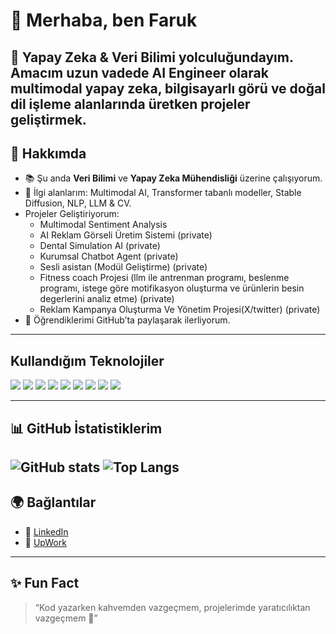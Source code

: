 # 👋 Merhaba, ben Faruk  

🎯 Yapay Zeka & Veri Bilimi yolculuğundayım. Amacım uzun vadede **AI Engineer** olarak multimodal yapay zeka, bilgisayarlı görü ve doğal dil işleme alanlarında üretken projeler geliştirmek.
---

## 🚀 Hakkımda
- 📚 Şu anda **Veri Bilimi** ve **Yapay Zeka Mühendisliği** üzerine çalışıyorum.  
- 🧠 İlgi alanlarım: Multimodal AI, Transformer tabanlı modeller, Stable Diffusion, NLP, LLM & CV. 
- Projeler Geliştiriyorum:  
  - Multimodal Sentiment Analysis  
  - AI Reklam Görseli Üretim Sistemi (private)  
  - Dental Simulation AI (private)  
  - Kurumsal Chatbot Agent (private)
  - Sesli asistan (Modül Geliştirme) (private) 
  - Fitness coach Projesi (llm ile antrenman programı, beslenme programı, istege göre motifikasyon oluşturma ve ürünlerin besin degerlerini analiz etme) (private)  
  - Reklam Kampanya Oluşturma Ve Yönetim Projesi(X/twitter) (private)  
- 🌱 Öğrendiklerimi GitHub’ta paylaşarak ilerliyorum.  

---
## Kullandığım Teknolojiler
<p>
  <img src="https://img.shields.io/badge/Python-3776AB?style=for-the-badge&logo=python&logoColor=white"/>
  <img src="https://img.shields.io/badge/PyTorch-EE4C2C?style=for-the-badge&logo=pytorch&logoColor=white"/>
  <img src="https://img.shields.io/badge/TensorFlow-FF6F00?style=for-the-badge&logo=tensorflow&logoColor=white"/>
  <img src="https://img.shields.io/badge/HuggingFace-F6C915?style=for-the-badge&logo=huggingface&logoColor=black"/>
  <img src="https://img.shields.io/badge/OpenCV-5C3EE8?style=for-the-badge&logo=opencv&logoColor=white"/>
  <img src="https://img.shields.io/badge/StableDiffusion-222222?style=for-the-badge&logo=stable-diffusion&logoColor=white"/>
  <img src="https://img.shields.io/badge/ScikitLearn-F7931E?style=for-the-badge&logo=scikit-learn&logoColor=white"/>
  <img src="https://img.shields.io/badge/Numpy-013243?style=for-the-badge&logo=numpy&logoColor=white"/>
  <img src="https://img.shields.io/badge/Pandas-150458?style=for-the-badge&logo=pandas&logoColor=white"/>
</p>

---

## 📊 GitHub İstatistiklerim
![GitHub stats](https://github-readme-stats.vercel.app/api?username=farukalptuzun&show_icons=true&theme=radical&count_private=true) 
![Top Langs](https://github-readme-stats.vercel.app/api/top-langs/?username=farukalptuzun&layout=compact&theme=radical)
---

## 🌍 Bağlantılar
- 💼 [LinkedIn](https://linkedin.com/in/faruk-alptüzün-750b36153)  
- 💼 [UpWork](https://www.upwork.com/freelancers/farukalptuzun)
---
## ✨ Fun Fact
> “Kod yazarken kahvemden vazgeçmem, projelerimde yaratıcılıktan vazgeçmem 🚀”

